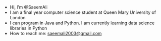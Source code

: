 - Hi, I’m @SaeemAli
- I am a final year computer science student at Queen Mary University of London 
- I can program in Java and Python. I am currently learning data science libraries in Python
- How to reach me: saeemali2003@gmail.com
